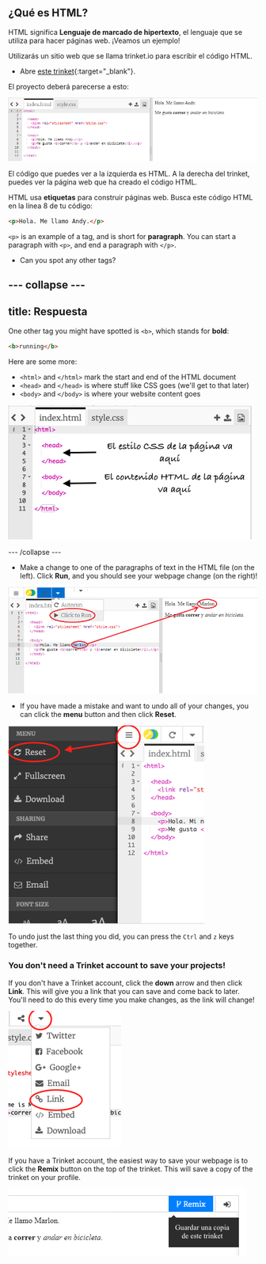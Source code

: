 ## ¿Qué es HTML?

HTML significa **Lenguaje de marcado de hipertexto**, el lenguaje que se utiliza para hacer páginas web. ¡Veamos un ejemplo!

Utilizarás un sitio web que se llama trinket.io para escribir el código HTML.

+ Abre [este trinket](http://jumpto.cc/web-intro){:target="_blank"}.

El proyecto deberá parecerse a esto:

![captura de pantalla](images/birthday-starter.png)

El código que puedes ver a la izquierda es HTML. A la derecha del trinket, puedes ver la página web que ha creado el código HTML.

HTML usa **etiquetas** para construir páginas web. Busca este código HTML en la línea 8 de tu código:

```html
<p>Hola. Me llamo Andy.</p>
```

`<p>` is an example of a tag, and is short for **paragraph**. You can start a paragraph with `<p>`, and end a paragraph with `</p>`.

+ Can you spot any other tags?

## \--- collapse \---

## title: Respuesta

One other tag you might have spotted is `<b>`, which stands for **bold**:

```html
<b>running</b>
```

Here are some more:

+ `<html>` and `</html>` mark the start and end of the HTML document
+ `<head>` and `</head>` is where stuff like CSS goes (we'll get to that later)
+ `<body>` and `</body>` is where your website content goes

![captura de pantalla](images/birthday-head-body.png)

\--- /collapse \---

+ Make a change to one of the paragraphs of text in the HTML file (on the left). Click **Run**, and you should see your webpage change (on the right)!

![screenshot](images/birthday-edit-html.png)

+ If you have made a mistake and want to undo all of your changes, you can click the **menu** button and then click **Reset**.

![captura de pantalla](images/birthday-reset.png)

To undo just the last thing you did, you can press the `Ctrl` and `z` keys together.

### You don't need a Trinket account to save your projects!

If you don't have a Trinket account, click the **down** arrow and then click **Link**. This will give you a link that you can save and come back to later. You'll need to do this every time you make changes, as the link will change!

![captura de pantalla](images/birthday-link.png)

If you have a Trinket account, the easiest way to save your webpage is to click the **Remix** button on the top of the trinket. This will save a copy of the trinket on your profile.

![captura de pantalla](images/birthday-remix.png)